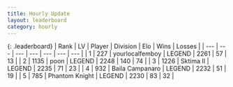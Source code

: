 ```yaml
---
title: Hourly Update
layout: leaderboard
category: hourly
---
```


{: .leaderboard}
| Rank | LV | Player | Division | Elo | Wins | Losses |
| --- | --- | --- | --- | --- | --- | --- |
| <span data-change="0">1</span> | 227 | <span title="ID: 719486">yourlocalfemboy</span> | LEGEND | <span data-change="0">2261</span> | <span data-change="0">57</span> | <span data-change="0">13</span> |
| <span data-change="0">2</span> | 1135 | <span title="ID: 540690">poon</span> | LEGEND | <span data-change="0">2248</span> | <span data-change="0">140</span> | <span data-change="0">74</span> |
| <span data-change="3">3</span> | 1226 | <span title="ID: 402846">Sktima II</span> | LEGEND | <span data-change="11">2235</span> | <span data-change="2">71</span> | <span data-change="0">23</span> |
| <span data-change="-1">4</span> | 932 | <span title="ID: 66144">Baila Campanaro</span> | LEGEND | <span data-change="0">2232</span> | <span data-change="0">51</span> | <span data-change="0">19</span> |
| <span data-change="-1">5</span> | 785 | <span title="ID: 742939">Phantom Knight</span> | LEGEND | <span data-change="0">2230</span> | <span data-change="0">83</span> | <span data-change="0">32</span> |